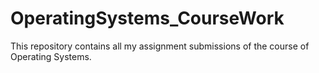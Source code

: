 # OperatingSystems_CourseWork
This repository contains all my assignment submissions of the course of Operating Systems.
